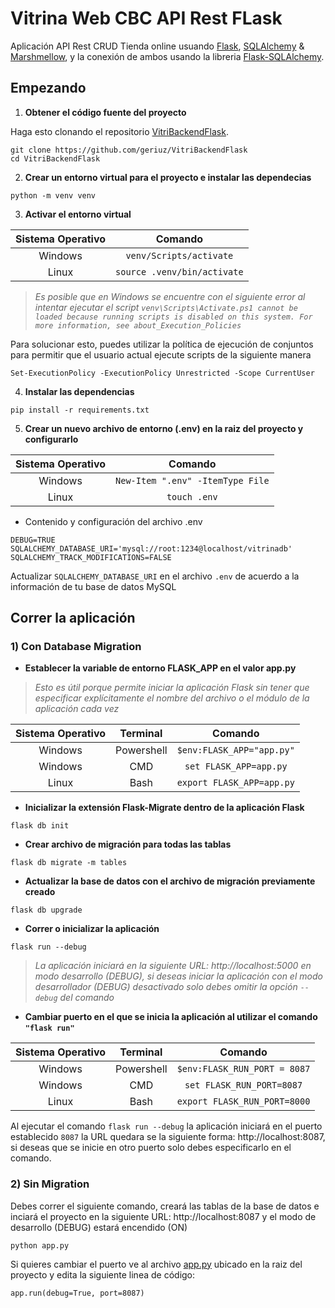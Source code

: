 # Vitrina Web CBC API Rest FLask

Aplicación API Rest CRUD Tienda online usuando [Flask](http://flask.pocoo.org), [SQLAlchemy](http://www.sqlalchemy.org) & [Marshmellow](https://flask-marshmallow.readthedocs.io/en/latest/), y la conexión de ambos usando la libreria [Flask-SQLAlchemy](http://flask-sqlalchemy.pocoo.org).

## Empezando
1. **Obtener el código fuente del proyecto** 

Haga esto clonando el repositorio [VitriBackendFlask](https://github.com/geriuz/VitriBackendFlask).
```
git clone https://github.com/geriuz/VitriBackendFlask
cd VitriBackendFlask
```

2. **Crear un entorno virtual para el proyecto e instalar las dependecias**
```
python -m venv venv
```
3. **Activar el entorno virtual**

Sistema Operativo|Comando
:-:|:-:|
Windows|`venv/Scripts/activate`
Linux|`source .venv/bin/activate`

 > _Es posible que en Windows se encuentre con el siguiente error al intentar ejecutar el script `venv\Scripts\Activate.ps1 cannot be loaded because running scripts is disabled on this system. For more information, see about_Execution_Policies`_

Para solucionar esto, puedes utilizar la política de ejecución de conjuntos para permitir que el usuario actual ejecute scripts de la siguiente manera

```
Set-ExecutionPolicy -ExecutionPolicy Unrestricted -Scope CurrentUser
```

4. **Instalar las dependencias**
```
pip install -r requirements.txt
```

5. **Crear un nuevo archivo de entorno (.env) en la raiz del proyecto y configurarlo**

Sistema Operativo|Comando
:-:|:-:|
Windows|`New-Item ".env" -ItemType File`
Linux|`touch .env`

* Contenido y configuración del archivo .env
```
DEBUG=TRUE
SQLALCHEMY_DATABASE_URI='mysql://root:1234@localhost/vitrinadb'
SQLALCHEMY_TRACK_MODIFICATIONS=FALSE
```

Actualizar `SQLALCHEMY_DATABASE_URI` en el archivo `.env` de acuerdo a la información de tu base de datos MySQL


## Correr la aplicación

### 1) Con Database Migration

* **Establecer la variable de entorno FLASK_APP en el valor app.py**

> _Esto es útil porque permite iniciar la aplicación Flask sin tener que especificar explícitamente el nombre del archivo o el módulo de la aplicación cada vez_

Sistema Operativo|Terminal| Comando
:-:|:-:|:-:|
Windows|Powershell|`$env:FLASK_APP="app.py"`
Windows|CMD|`set FLASK_APP=app.py`
Linux|Bash|`export FLASK_APP=app.py`

* **Inicializar la extensión Flask-Migrate dentro de la aplicación Flask**

```
flask db init
```

* **Crear archivo de migración para todas las tablas**
```
flask db migrate -m tables
```

* **Actualizar la base de datos con el archivo de migración previamente creado**
```
flask db upgrade
```

* **Correr o inicializar la aplicación**
```
flask run --debug
```
> _La aplicación iniciará en la siguiente URL: http://localhost:5000 en modo desarrollo (DEBUG), si deseas iniciar la aplicación con el modo desarrollador (DEBUG) desactivado solo debes omitir la opción `--debug` del comando_

* **Cambiar puerto en el que se inicia la aplicación al utilizar el comando `"flask run"`**

Sistema Operativo|Terminal| Comando
:-:|:-:|:-:|
Windows|Powershell|`$env:FLASK_RUN_PORT = 8087`
Windows|CMD|`set FLASK_RUN_PORT=8087`
Linux|Bash|`export FLASK_RUN_PORT=8000`

Al ejecutar el comando `flask run --debug` la aplicación iniciará en el puerto establecido `8087` la URL quedara se la siguiente forma: http://localhost:8087, si deseas que se inicie en otro puerto solo debes especificarlo en el comando.

### 2) Sin Migration

Debes correr el siguiente comando, creará las tablas de la base de datos e inciará el proyecto en la siguiente URL: http://localhost:8087 y el modo de desarrollo (DEBUG) estará encendido (ON)

```
python app.py
```
Si quieres cambiar el puerto ve al archivo [app.py](https://github.com/geriuz/VitriBackendFlask/blob/main/app.py) ubicado en la raiz del proyecto y edita la siguiente linea de código:
```
app.run(debug=True, port=8087)
```
